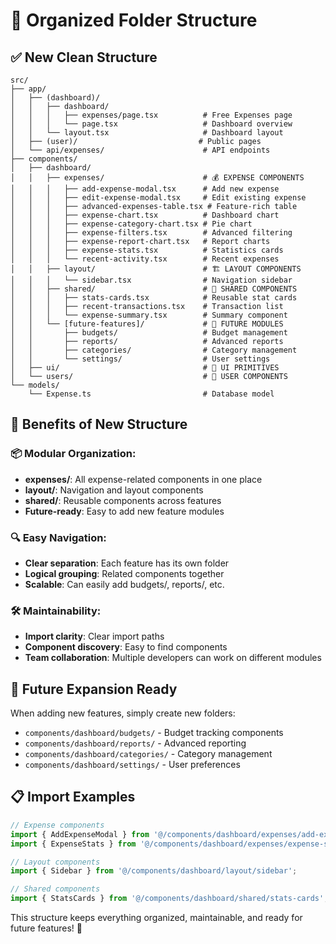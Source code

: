 # 📁 Organized Folder Structure

## ✅ **New Clean Structure**

```
src/
├── app/
│   ├── (dashboard)/
│   │   ├── dashboard/
│   │   │   ├── expenses/page.tsx          # Free Expenses page
│   │   │   └── page.tsx                   # Dashboard overview
│   │   └── layout.tsx                     # Dashboard layout
│   ├── (user)/                           # Public pages
│   └── api/expenses/                      # API endpoints
├── components/
│   ├── dashboard/
│   │   ├── expenses/                      # 💰 EXPENSE COMPONENTS
│   │   │   ├── add-expense-modal.tsx      # Add new expense
│   │   │   ├── edit-expense-modal.tsx     # Edit existing expense
│   │   │   ├── advanced-expenses-table.tsx # Feature-rich table
│   │   │   ├── expense-chart.tsx          # Dashboard chart
│   │   │   ├── expense-category-chart.tsx # Pie chart
│   │   │   ├── expense-filters.tsx        # Advanced filtering
│   │   │   ├── expense-report-chart.tsx   # Report charts
│   │   │   ├── expense-stats.tsx          # Statistics cards
│   │   │   └── recent-activity.tsx        # Recent expenses
│   │   ├── layout/                        # 🏗️ LAYOUT COMPONENTS
│   │   │   └── sidebar.tsx                # Navigation sidebar
│   │   ├── shared/                        # 🔄 SHARED COMPONENTS
│   │   │   ├── stats-cards.tsx            # Reusable stat cards
│   │   │   ├── recent-transactions.tsx    # Transaction list
│   │   │   └── expense-summary.tsx        # Summary component
│   │   └── [future-features]/             # 🚀 FUTURE MODULES
│   │       ├── budgets/                   # Budget management
│   │       ├── reports/                   # Advanced reports
│   │       ├── categories/                # Category management
│   │       └── settings/                  # User settings
│   ├── ui/                                # 🎨 UI PRIMITIVES
│   └── users/                             # 👤 USER COMPONENTS
└── models/
    └── Expense.ts                         # Database model
```

## 🎯 **Benefits of New Structure**

### **📦 Modular Organization:**

- **expenses/**: All expense-related components in one place
- **layout/**: Navigation and layout components
- **shared/**: Reusable components across features
- **Future-ready**: Easy to add new feature modules

### **🔍 Easy Navigation:**

- **Clear separation**: Each feature has its own folder
- **Logical grouping**: Related components together
- **Scalable**: Can easily add budgets/, reports/, etc.

### **🛠️ Maintainability:**

- **Import clarity**: Clear import paths
- **Component discovery**: Easy to find components
- **Team collaboration**: Multiple developers can work on different modules

## 🚀 **Future Expansion Ready**

When adding new features, simply create new folders:

- `components/dashboard/budgets/` - Budget tracking components
- `components/dashboard/reports/` - Advanced reporting
- `components/dashboard/categories/` - Category management
- `components/dashboard/settings/` - User preferences

## 📋 **Import Examples**

```typescript
// Expense components
import { AddExpenseModal } from '@/components/dashboard/expenses/add-expense-modal';
import { ExpenseStats } from '@/components/dashboard/expenses/expense-stats';

// Layout components
import { Sidebar } from '@/components/dashboard/layout/sidebar';

// Shared components
import { StatsCards } from '@/components/dashboard/shared/stats-cards';
```

This structure keeps everything organized, maintainable, and ready for future features! 🎉
